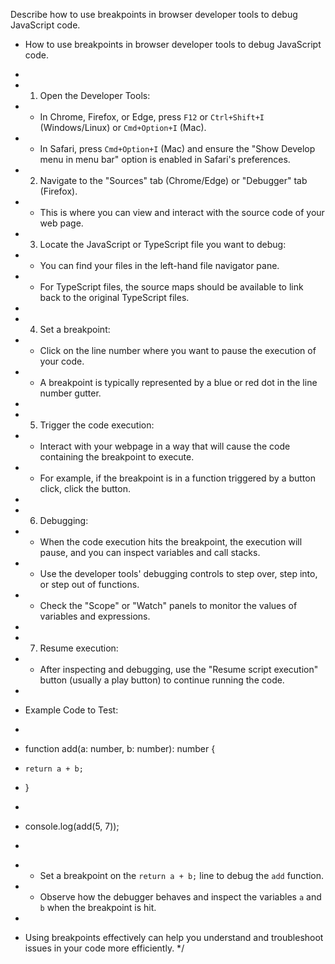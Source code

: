 Describe how to use breakpoints in browser developer tools to debug JavaScript code.



- How to use breakpoints in browser developer tools to debug JavaScript code.
-
- 1.  Open the Developer Tools:
- - In Chrome, Firefox, or Edge, press `F12` or `Ctrl+Shift+I` (Windows/Linux) or `Cmd+Option+I` (Mac).
- - In Safari, press `Cmd+Option+I` (Mac) and ensure the "Show Develop menu in menu bar" option is enabled in Safari's preferences.

- 2.  Navigate to the "Sources" tab (Chrome/Edge) or "Debugger" tab (Firefox).
- - This is where you can view and interact with the source code of your web page.

- 3.  Locate the JavaScript or TypeScript file you want to debug:
- - You can find your files in the left-hand file navigator pane.
- - For TypeScript files, the source maps should be available to link back to the original TypeScript files.
-
- 4.  Set a breakpoint:
- - Click on the line number where you want to pause the execution of your code.
- - A breakpoint is typically represented by a blue or red dot in the line number gutter.
-
- 5.  Trigger the code execution:
- - Interact with your webpage in a way that will cause the code containing the breakpoint to execute.
- - For example, if the breakpoint is in a function triggered by a button click, click the button.
-
- 6.  Debugging:
- - When the code execution hits the breakpoint, the execution will pause, and you can inspect variables and call stacks.
- - Use the developer tools' debugging controls to step over, step into, or step out of functions.
- - Check the "Scope" or "Watch" panels to monitor the values of variables and expressions.
-
- 7.  Resume execution:
- - After inspecting and debugging, use the "Resume script execution" button (usually a play button) to continue running the code.
-
- Example Code to Test:
- ```typescript

  ```
- function add(a: number, b: number): number {
-     return a + b;
- }
-
- console.log(add(5, 7));
- ```

  ```
- - Set a breakpoint on the `return a + b;` line to debug the `add` function.
- - Observe how the debugger behaves and inspect the variables `a` and `b` when the breakpoint is hit.
-
- Using breakpoints effectively can help you understand and troubleshoot issues in your code more efficiently.
  \*/
